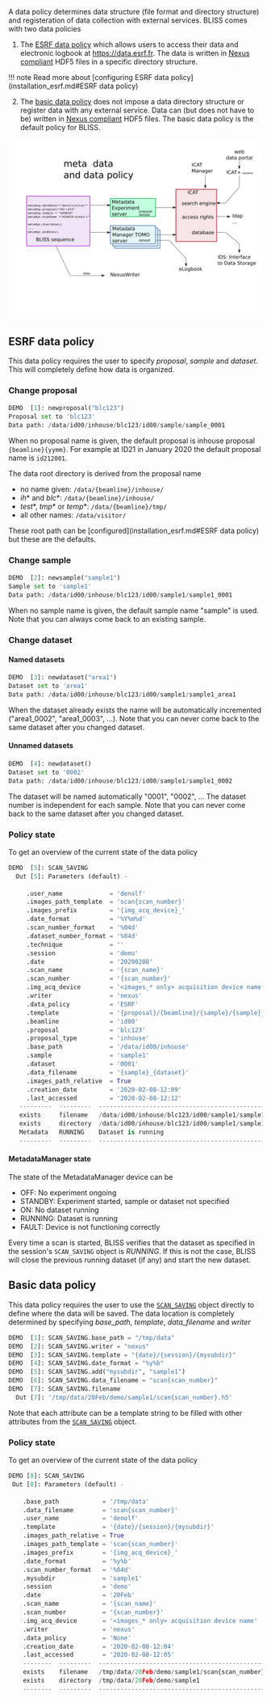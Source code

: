 A data policy determines data structure (file format and directory structure)
and registeration of data collection with external services. BLISS comes with
two data policies

1. The [ESRF data policy](#esrf-data-policy) which allows users to access their
   data and electronic logbook at https://data.esrf.fr. The data is written in
   [Nexus compliant](https://www.nexusformat.org/) HDF5 files in a specific
   directory structure.

!!! note
    Read more about [configuring ESRF data
    policy](installation_esrf.md#ESRF data policy)

2. The [basic data policy](#basic-data-policy) does not impose a data directory
   structure or register data with any external service. Data can (but does not
   have to be) written in [Nexus compliant](https://www.nexusformat.org/) HDF5
   files. The basic data policy is the default policy for BLISS.


![Data diagram](img/data_ESRF_paths.svg)


## ESRF data policy

This data policy requires the user to specify *proposal*, *sample* and
*dataset*. This will completely define how data is organized.

### Change proposal

```python
DEMO  [1]: newproposal("blc123")
Proposal set to 'blc123'
Data path: /data/id00/inhouse/blc123/id00/sample/sample_0001
```

When no proposal name is given, the default proposal is inhouse proposal
`{beamline}{yymm}`. For example at ID21 in January 2020 the default proposal
name is `id212001`.

The data root directory is derived from the proposal name

* no name given: `/data/{beamline}/inhouse/`
* *ih** and *blc**: `/data/{beamline}/inhouse/`
* *test**, *tmp** or *temp**: `/data/{beamline}/tmp/`
* all other names: `/data/visitor/`

These root path can be [configured](installation_esrf.md#ESRF data policy) but
these are the defaults.

### Change sample

```python
DEMO  [2]: newsample("sample1")
Sample set to 'sample1'
Data path: /data/id00/inhouse/blc123/id00/sample1/sample1_0001
```

When no sample name is given, the default sample name "sample" is used. Note
that you can always come back to an existing sample.

### Change dataset

#### Named datasets

```python
DEMO  [3]: newdataset("area1")
Dataset set to 'area1'
Data path: /data/id00/inhouse/blc123/id00/sample1/sample1_area1
```

When the dataset already exists the name will be automatically incremented
("area1_0002", "area1_0003", ...). Note that you can never come back to the same
dataset after you changed dataset.

#### Unnamed datasets

```python
DEMO  [4]: newdataset()
Dataset set to '0002'
Data path: /data/id00/inhouse/blc123/id00/sample1/sample1_0002
```

The dataset will be named automatically "0001", "0002", ... The dataset number
is independent for each sample. Note that you can never come back to the same
dataset after you changed dataset.

### Policy state

To get an overview of the current state of the data policy

```python
DEMO  [5]: SCAN_SAVING
  Out [5]: Parameters (default) -

     .user_name             = 'denolf'
     .images_path_template  = 'scan{scan_number}'
     .images_prefix         = '{img_acq_device}_'
     .date_format           = '%Y%m%d'
     .scan_number_format    = '%04d'
     .dataset_number_format = '%04d'
     .technique             = ''
     .session               = 'demo'
     .date                  = '20200208'
     .scan_name             = '{scan_name}'
     .scan_number           = '{scan_number}'
     .img_acq_device        = '<images_* only> acquisition device name'
     .writer                = 'nexus'
     .data_policy           = 'ESRF'
     .template              = '{proposal}/{beamline}/{sample}/{sample}_{dataset}'
     .beamline              = 'id00'
     .proposal              = 'blc123'
     .proposal_type         = 'inhouse'
     .base_path             = '/data/id00/inhouse'
     .sample                = 'sample1'
     .dataset               = '0001'
     .data_filename         = '{sample}_{dataset}'
     .images_path_relative  = True
     .creation_date         = '2020-02-08-12:09'
     .last_accessed         = '2020-02-08-12:12'
   ---------  ---------  -------------------------------------------------------------------
   exists     filename   /data/id00/inhouse/blc123/id00/sample1/sample1_0001/sample1_0001.h5
   exists     directory  /data/id00/inhouse/blc123/id00/sample1/sample1_0001
   Metadata   RUNNING    Dataset is running
   ---------  ---------  -------------------------------------------------------------------
```

#### MetadataManager state

The state of the MetadataManager device can be

 * OFF: No experiment ongoing
 * STANDBY: Experiment started, sample or dataset not specified
 * ON: No dataset running
 * RUNNING: Dataset is running
 * FAULT: Device is not functioning correctly

Every time a scan is started, BLISS verifies that the dataset as specified in
the session's `SCAN_SAVING` object is *RUNNING*. If this is not the case, BLISS
will close the previous running dataset (if any) and start the new dataset.

## Basic data policy

This data policy requires the user to use the
[`SCAN_SAVING`](dev_data_policy_basic.md#scan_saving) object directly to define
where the data will be saved. The data location is completely determined by
specifying *base_path*, *template*, *data_filename* and *writer*

```python
DEMO  [1]: SCAN_SAVING.base_path = "/tmp/data"
DEMO  [2]: SCAN_SAVING.writer = "nexus"
DEMO  [3]: SCAN_SAVING.template = "{date}/{session}/{mysubdir}"
DEMO  [4]: SCAN_SAVING.date_format = "%y%b"
DEMO  [5]: SCAN_SAVING.add("mysubdir", "sample1")
DEMO  [6]: SCAN_SAVING.data_filename = "scan{scan_number}"
DEMO  [7]: SCAN_SAVING.filename
  Out [7]: '/tmp/data/20Feb/demo/sample1/scan{scan_number}.h5'
```

Note that each attribute can be a template string to be filled with other
attributes from the [`SCAN_SAVING`](dev_data_policy_basic.md#scan_saving)
object.

### Policy state

To get an overview of the current state of the data policy

```python
DEMO [8]: SCAN_SAVING
 Out [8]: Parameters (default) -

    .base_path            = '/tmp/data'
    .data_filename        = 'scan{scan_number}'
    .user_name            = 'denolf'
    .template             = '{date}/{session}/{mysubdir}'
    .images_path_relative = True
    .images_path_template = 'scan{scan_number}'
    .images_prefix        = '{img_acq_device}_'
    .date_format          = '%y%b'
    .scan_number_format   = '%04d'
    .mysubdir             = 'sample1'
    .session              = 'demo'
    .date                 = '20Feb'
    .scan_name            = '{scan_name}'
    .scan_number          = '{scan_number}'
    .img_acq_device       = '<images_* only> acquisition device name'
    .writer               = 'nexus'
    .data_policy          = 'None'
    .creation_date        = '2020-02-08-12:04'
    .last_accessed        = '2020-02-08-12:05'
    --------  ---------  -----------------------------------------------------------------
    exists    filename   /tmp/data/20Feb/demo/sample1/scan{scan_number}.h5
    exists    directory  /tmp/data/20Feb/demo/sample1
    --------  ---------  -----------------------------------------------------------------
```

